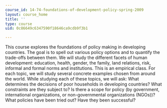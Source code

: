 ```yaml
---
course_id: 14-74-foundations-of-development-policy-spring-2009
layout: course_home
title: ''
type: course
uid: 0c86649c6347590f18646ca9cdb9f3b1

---
```

This course explores the foundations of policy making in developing countries. The goal is to spell out various policy options and to quantify the trade-offs between them. We will study the different facets of human development: education, health, gender, the family, land relations, risk, informal and formal norms and institutions. This is an empirical class. For each topic, we will study several concrete examples chosen from around the world. While studying each of these topics, we will ask: What determines the decisions of poor households in developing countries? What constraints are they subject to? Is there a scope for policy (by government, international organizations, or non-governmental organizations (NGOs))? What policies have been tried out? Have they been successful?
